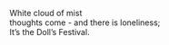 White cloud of mist    
thoughts come - and there is loneliness;    
It’s the Doll’s Festival.    

